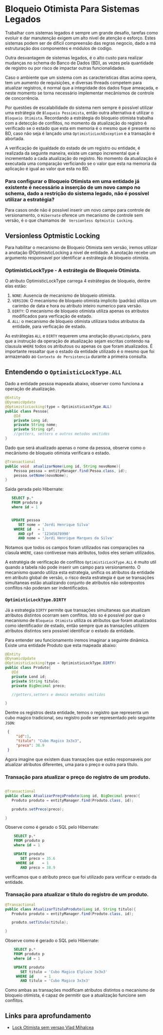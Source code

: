 # Bloqueio Otimista Para Sistemas Legados

Trabalhar com sistemas legados é sempre um grande desafio, tarefas como evoluir e dar manutenção exigem um alto nivel de atenção e esforço. Estes sistemas podem ser de dificil compreensão das regras negocio, dado a má estruturação dos componentes e módulos de codigo.

Outra desvantagem de sistemas legados, é o alto custo para realizar mudanças no schema do Banco de Dados (BD), as vezes pela quantidade de registro ou por risco de impactar outras funcionalidades. 

Caso o ambiente que um sistema com as caracteristicas ditas acima opera, tem um  aumento de requisições, e diversas threads competem para atualizar  registros, é normal que a integridade dos dados fique ameaçada, e neste momento se torna necessário implementar mecânismos de controle de concorrência. 

Por questões de escalabilidade do sistema nem sempre é possível utilizar uma estrátegia de `Bloqueio Pessimista`, então outra alternativa é utilizar o `Bloqueio Otimista`. Recordando a estrátegia do bloqueio otimista trabalha com a detecção de conflitos, no momento da atualização do registro é verificado se o estado que esta em memoria é o mesmo que é presente no BD, caso não seja é lançado uma `OptimisticLockException` e a transação é abortada.

A verificação de igualdade do estado de um registro ou entidade, é realizada da seguinte maneira, existe um campo incremental que é incrementado a cada atualização do registro. No momento da atualização é executada uma comparação verficiando se o valor que esta na memoria da aplicação é igual ao valor que esta no BD.

### Para configurar o Bloqueio Otimista em uma entidade já existente é necessário a inserção de um novo campo no schema, dado a restrição do sistema legado, não é possível utilizar a estratégia?

Para casos onde não é possível inserir um novo campo para controle de versionamento, o `Hibernate` oferece um mecanismo de controle sem versão, é o que chamamos de ` Versionless Optmistic Locking`. 

## Versionless Optmistic Locking

Para habilitar o mecanismo de Bloqueio Otimista sem versão, iremos utilizar a anotação @OptimisticLocking a nivel de entidade. A anotação recebe um argumento responsavel por identificar a estrátegia de bloqueio otimista.

### OptimisticLockType - A estrátegia de Bloqueio Otimista.

O atributo OptimisticLockType carrega 4 estrátegias de bloqueio, dentre elas estão:

1. `NONE`: Ausencia de mecanismo de bloqueio otimista.
2. `VERSION`: O mecanismo de bloqueio otimista implicito (padrão) utiliza um carimbo de data e hora ou atributo inteiro numerico para versão.
3. `DIRTY`: O mecanismo de bloqueio otimista utiliza apenas os atributos modificados para verficação de estado.
4. `ALL`: o mecanismo de bloqueio otimista utilizara todos atributos da entidade, para verficação de estado.

As estrátegias `ALL` e `DIRTY` requerem uma anotação `@DynamicUpdate`, para que a instrução da operação de atualização sejam escritas contendo na clausula `WHERE` todos os atributous ou apenas os que foram atualizados.  É importante ressaltar que o estado da entidade utilizado é o mesmo que foi armazenado ao `Contexto de Persistencia` durante a primeira consulta.

## Entendendo o `OptimisticLockType.ALL`

Dado a entidade pessoa mapeada abaixo, observer como funciona a operação de atualização.

```java
@Entity
@DynamicUpdate
@OptimisticLocking(type = OptimisticLockType.ALL)
public class Pessoa{
    @Id
    private Long id;
    private String nome;
    private String cpf;
    //getters, setters e outros metodos omitidos
}
```
 Dado que será atualizado apenas o nome da pessoa, observe como o mecânismo de bloqueio otimista verificara o estado.

 ```java
 @Transactional
 public void  atualizarNome(Long id, String novoNome){
     Pessoa pessoa = entityManager.find(Pesoa.class, id);
     pessoa.setNome(novoNome);
 }
 ```

 Saida gerada pelo Hibernate: 

 ```sql
    SELECT p.*
    FROM produto p
    where id = 1


    UPDATE pessoa 
       SET nome = 'Jordi Henrique Silva'
     WHERE id   = 1 
       AND cpf  = '12345678990' 
       AND nome = 'Jordi Henrique Marques da Silva'
 ```

 Notamos que todos os campos foram utilizados nas comparações na clasula `WHERE`, caso contivesse mais atributos, todos eles seriam utilizados.

 A estratégia de verificação de conflitos `OptimisticLockType.ALL` é muito util quando a tabela não pode inserir um campo para versionamento. O mecanismo quando utiliza esta estrategia, unifica os atributos da entidade em atributo global de versão, o risco desta estrategia é que se transações simultaneas estão atualizando conjunto de atributos não sobrepostos conflitos não poderam ser indentificados.

 ### `OptimisticLockType.DIRTY`

 Já a estrategia `DIRTY` permite que transações simultaneas que atualizam atributos distintos ocorram sem conflitos. Isto so é possível por que o mecanismo de `Bloqueio Otimista` utiliza os atributos que foram atualizados como identificador de estado, então sempre que as transações utilizem atributos distintos sera possivel identificar o estado da entidade.

Para entender seu funcionamento iremos imaginar a seguinte dinâmica. Existe uma entidade Produto que esta mapeada abaixo:


 ```java
@Entity
@DynamicUpdate
@OptimisticLocking(type = OptimisticLockType.DIRTY)
 public class Produto{
    @Id 
    private Lond id;
    private String titulo;
    private BigDecimal preco;

    //getters,setters e demais metodos omitidos 

 }
 ```

 Dentre os registros desta entidade, temos o registro que representa um cubo magico tradicional, seu registro pode ser representado pelo seguinte `JSON`:

```json
 {
     "id":1,
     "titulo": "Cubo Magico 3x3x3",
     "preco": 38.9
 }
```
 Agora imagine que existem duas transações que estão responsaveis por atualizar atributos diferentes, uma para o preço e outra para titulo. 

 ### Transação para atualizar o preço do registro de um produto.

 ```java

 @Transactional
 public class AtualizarPreçoProduto(Long id, BigDecimal preco){
    Produto produto = entityManager.find(Produto.class, id);

    produto.setPreco(preco);

 }
 ```

 Observe como é gerado o SQL pelo Hibernate:
```sql
    SELECT p.*
    FROM produto p
    where id = 1

    UPDATE produto
       SET preco = 35.6
     WHERE id    = 1
       AND preco = 38.9

```

verificamos que o atributo preco que foi utilizado para verificar o estado da entidade. 

 ### Transação para atualizar o titulo do registro de um produto.


 ```java
 @Transactional
 public class AtualizarTituloProduto(Long id, String titulo){
    Produto produto = entityManager.find(Produto.class, id);

    produto.setTitulo(titulo);

 }
 ```

Observe como é gerado o SQL pelo Hibernate:
```sql
    SELECT p.*
    FROM produto p
    where id = 1

    UPDATE produto
       SET titulo = 'Cubo Magico Elpluze 3x3x3'
     WHERE id     = 1
       AND titulo = 'Cubo Magico 3x3x3'

```

Como ambas as transações modificam atributos distintos o mecanismo de bloqueio otimista, é capaz de permitir que a atualização funcione sem conflitos.
  


## Links para aprofundamento

- [Lock Otimista sem versao Vlad Mihalcea](https://vladmihalcea.com/how-to-prevent-optimisticlockexception-using-hibernate-versionless-optimistic-locking/)